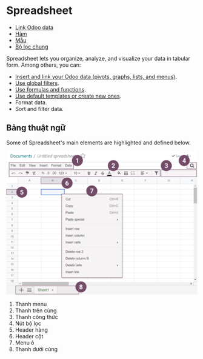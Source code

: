 # Spreadsheet

* [Link Odoo data](spreadsheet/insert.md)
* [Hàm](spreadsheet/functions.md)
* [Mẫu](spreadsheet/templates.md)
* [Bộ lọc chung](spreadsheet/global_filters.md)

Spreadsheet lets you organize, analyze, and visualize your data in tabular form. Among others, you
can:

- [Insert and link your Odoo data (pivots, graphs, lists, and menus)](spreadsheet/insert.md).
- [Use global filters](spreadsheet/global_filters.md).
- [Use formulas and functions](spreadsheet/functions.md).
- [Use default templates or create new ones](spreadsheet/templates.md).
- Format data.
- Sort and filter data.

<a id="spreadsheet-glossary"></a>

## Bảng thuật ngữ

Some of Spreadsheet's main  elements are highlighted and defined below.

![Spreadsheet main UI elements](../../_images/ui-elements.png)
1. Thanh menu
2. Thanh trên cùng
3. Thanh công thức
4. Nút bộ lọc
5. Header hàng
6. Header cột
7. Menu ô
8. Thanh dưới cùng
